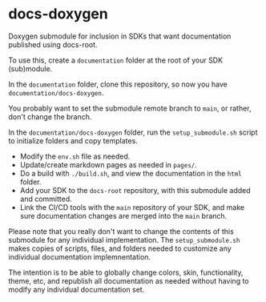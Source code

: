 # docs-doxygen 

Doxygen submodule for inclusion in SDKs that want documentation published using docs-root.

To use this, create a `documentation` folder at the root of your SDK (sub)module.

In the `documentation` folder, clone this repository, so now you have `documentation/docs-doxygen`.

You probably want to set the submodule remote branch to `main`, or rather, don't change the branch.

In the `documentation/docs-doxygen` folder, run the `setup_submodule.sh` script to initialize folders and copy templates.

 - Modify the `env.sh` file as needed.
 - Update/create markdown pages as needed in `pages/`.
 - Do a build with `./build.sh`, and view the documentation in the `html` folder.
 - Add your SDK to the `docs-root` repository, with this submodule added and committed.
 - Link the CI/CD tools with the `main` repository of your SDK, and make sure documentation changes are merged into the `main` branch.

Please note that you really don't want to change the contents of this submodule for any individual implementation.
The `setup_submodule.sh` makes copies of scripts, files, and folders needed to customize any individual documentation implemnentation.

The intention is to be able to globally change colors, skin, functionality, theme, etc, and republish all documentation as needed
without having to modify any individual documentation set.

